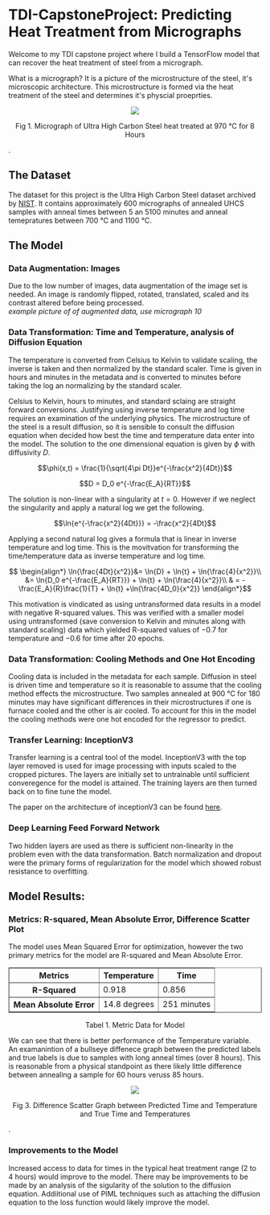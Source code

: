 


# TDI-CapstoneProject:  Predicting Heat Treatment from Micrographs

Welcome to my TDI capstone project where I build a TensorFlow model that can recover the heat treatment of steel from a micrograph.

What is a micrograph? It is a picture of the microstructure of the steel, it's microscopic architecture. This microstructure is formed via the heat treatment of the steel and determines it's physcial proeprties.

<p align="center">
<img src="https://github.com/RobertGWolf/TDI-CapstoneProject/assets/133603510/887dcb03-27fa-41ef-967a-5f9e1db4ac60" />
<p align = "center">Fig 1.  Micrograph of Ultra High Carbon Steel heat treated at 970 °C for 8 Hours</p>
</p>.

## The Dataset

The dataset for this project is the Ultra High Carbon Steel dataset archived by <a href = "https://materialsdata.nist.gov">NIST</a>.  It contains approximately 600 micrographs of annealed UHCS samples with anneal times between 5 an 5100 minutes and anneal temepratures between 700 °C and 1100 °C.

## The Model
### Data Augmentation: Images
Due to the low number of images, data augmentation of the image set is needed. An image is randomly flipped, rotated, translated, scaled and its contrast altered before being processed.    
  *example picture of of augmented data, use micrograph 10*
### Data Transformation: Time and Temperature, analysis of Diffusion Equation
The temperature is converted from Celsius to Kelvin to validate scaling, the inverse is taken and then normalized by the standard scaler.  Time is given in hours and minutes in the metadata and is converted to minutes before taking the log an normalizing by the standard scaler.

Celsius to Kelvin, hours to minutes, and standard sclaing are straight forward conversions.  Justifying using inverse temperature and log time requires an examination of the underlying physics.  The microstructure of the steel is a result diffusion, so it is sensible to consult the diffusion equation when decided how best the time and temperature data enter into the model.  The solution to the one dimensional equation is given by $\phi$ with diffusivity $D$.

$$\phi(x,t) = \frac{1}{\sqrt{4\pi Dt}}e^{-\frac{x^2}{4Dt}}$$

$$D = D_0 e^{-\frac{E_A}{RT}}$$

The solution is non-linear with a singularity at $t=0$.  However if we neglect the singularity and apply a natural log we get the following.

$$\ln{e^{-\frac{x^2}{4Dt}}} = -\frac{x^2}{4Dt}$$

Applying a second natural log gives a formula that is linear in inverse temperature and log time.  This is the movitvation for transforming the time/temperature data as inverse temperature and log time.

$$ \begin{align*}
\ln{\frac{4Dt}{x^2}}&= \ln{D} + \ln{t} + \ln{\frac{4}{x^2}}\\
&= \ln{D_0 e^{-\frac{E_A}{RT}}} + \ln{t} + \ln{\frac{4}{x^2}}\\
& = -\frac{E_A}{R}\frac{1}{T} + \ln{t} +\ln{\frac{4D_0}{x^2}}
\end{align*}$$

This motivation is vindicated as using untransformed data results in a model with negative R-squared values.  This was verified with a smaller model using untransformed (save conversion to Kelvin and minutes along with standard scaling) data which yielded R-squared values of $-0.7$ for temperature and $-0.6$ for time after 20 epochs.

### Data Transformation: Cooling Methods and One Hot Encoding
Cooling data is included in the metadata for each sample.  Diffusion in steel is driven time and temperature so it is reasonable to assume that the cooling method effects the microstructure.  Two samples annealed at 900 °C for 180 minutes may have significant differences in their microstructures if one is furnace cooled and the other is air cooled.  To account for this in the model the cooling methods were one hot encoded for the regressor to predict.

### Transfer Learning: InceptionV3
Transfer learning is a central tool of the model.  InceptionV3 with the top layer removed is used for image processing with inputs scaled to the cropped pictures.  The layers are initially set to untrainable until sufficient converegence for the model is attained.  The training layers are then turned back on to fine tune the model.  

The paper on the architecture of inceptionV3 can be found <a href ="https://arxiv.org/pdf/1512.00567.pdf">here</a>.
### Deep Learning Feed Forward Network

Two hidden layers are used as there is sufficient non-linearity in the problem even with the data transformation.  Batch normalization and dropout were the primary forms of regularization for the model which showed robust resistance to overfitting.  

## Model Results:
### Metrics: R-squared, Mean Absolute Error, Difference Scatter Plot

The model uses Mean Squared Error for optimization, however the two primary metrics for the model are R-squared and Mean Absolute Error.

<table border="1" class="dataframe"align = "center">
  <thead>
    <tr style="text-align: center;">
      <th>Metrics</th>
      <th>Temperature</th>
      <th>Time</th>   </tr>
  </thead>
  <tbody>
    <tr>
      <th>R-Squared</th>
      <td>0.918</td>
      <td>0.856</td>
    </tr>
    <tr>
      <th>Mean Absolute Error</th>
      <td>14.8 degrees</td>
      <td>251 minutes</td>
    </tr>
  </tbody>
</table>
<p align = "center">Tabel 1. Metric Data for Model  </p>

We can see that there is better performance of the Temperature variable.   An examanintion of a bullseye diffenece graph between the predicted labels and true labels is due to samples with long anneal times (over 8 hours).  This is reasonable from a physical standpoint as there likely little difference between annealing a sample for 60 hours veruss 85 hours.   

<p align="center">
<img src="https://github.com/RobertGWolf/TDI-CapstoneProject/assets/133603510/0b8467fe-8119-4d17-a8d1-3b24c83c86c2" />
<p align = "center">Fig 3.  Difference Scatter Graph between Predicted Time and Temperature and True Time and Temperatures  </p>
</p>.





### Improvements to the Model
Increased access to data for times in the typical heat treatment range (2 to 4 hours) would improve to the model.  There may be improvements to be made by an analysis of the sigularity of the solution to the diffusion equation.  Addiitional use of PIML techniques such as attaching the diffusion equation to the loss function would likely improve the model.  
